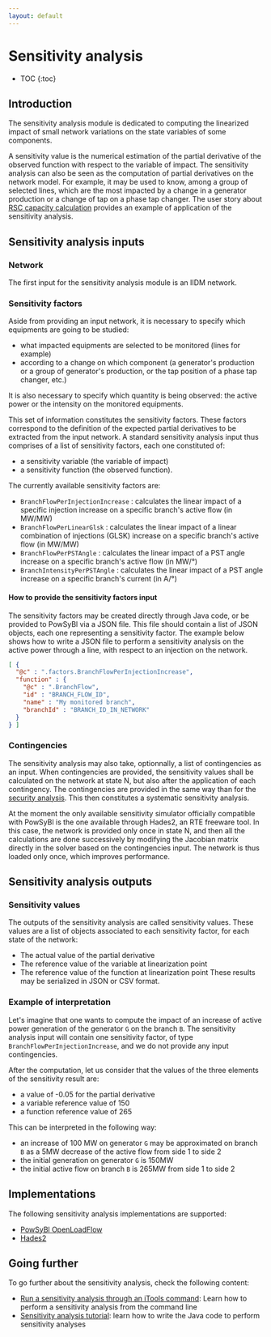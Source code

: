 ```yaml
---
layout: default
---
```


# Sensitivity analysis

* TOC
{:toc}

## Introduction

The sensitivity analysis module is dedicated to computing the linearized impact of small network 
variations on the state variables of some components.

A sensitivity value is the numerical estimation of the partial derivative of the observed function 
with respect to the variable of impact.
The sensitivity analysis can also be seen as the computation of partial derivatives on the network model.
For example, it may be used to know, among a group of selected lines, which are the most impacted by a change in a generator production or a change of tap on a phase tap changer.
The user story about [RSC capacity calculation](../../user/user-stories/capacity_calculation_rsc.md) provides an example of application of the sensitivity analysis.

## Sensitivity analysis inputs

### Network
The first input for the sensitivity analysis module is an IIDM network.

### Sensitivity factors
Aside from providing an input network, it is necessary to specify which equipments are going to be
studied:
- what impacted equipments are selected to be monitored (lines for example)
- according to a change on which component (a generator's production or a group of generator's production, or the tap position of a phase tap changer, etc.)

It is also necessary to specify which quantity is being observed: the active power or the intensity on the monitored equipments. 

This set of information constitutes the sensitivity factors. These factors correspond to the definition
of the expected partial derivatives to be extracted from the input network.
A standard sensitivity analysis input thus comprises of a list of sensitivity factors, each one constituted of:
- a sensitivity variable (the variable of impact) 
- a sensitivity function (the observed function).

The currently available sensitivity factors are:
- `BranchFlowPerInjectionIncrease` : calculates the linear impact of a specific injection increase on a specific branch's active flow (in MW/MW) 
- `BranchFlowPerLinearGlsk` : calculates the linear impact of a linear combination of injections (GLSK) increase on a specific branch's active flow (in MW/MW)
- `BranchFlowPerPSTAngle` : calculates the linear impact of a PST angle increase on a specific branch's active flow (in MW/°)
- `BranchIntensityPerPSTAngle` : calculates the linear impact of a PST angle increase on a specific branch's current (in A/°)

#### How to provide the sensitivity factors input

The sensitivity factors may be created directly through Java code, or be provided to PowSyBl 
via a JSON file. This file should contain a list of JSON objects, each one representing a 
sensitivity factor. The example below shows how to write a JSON file to perform a sensitivity 
analysis on the active power through a line, with respect to an injection on the network.
```json
[ {
  "@c" : ".factors.BranchFlowPerInjectionIncrease",
  "function" : {
    "@c" : ".BranchFlow",
    "id" : "BRANCH_FLOW_ID",
    "name" : "My monitored branch",
    "branchId" : "BRANCH_ID_IN_NETWORK"
  }
} ]
```

### Contingencies
The sensitivity analysis may also take, optionnally, a list of contingencies as an input. 
When contingencies are provided, the sensitivity values
shall be calculated on the network at state N, but also after the application of each contingency.
The contingencies are provided in the same way than for the [security analysis]().
This then constitutes a systematic sensitivity analysis.

At the moment the only available sensitivity simulator officially compatible with PowSyBl is
the one available through Hades2, an RTE freeware tool. In this case, the network is provided 
only once in state N, and then all the calculations are done successively by modifying the Jacobian 
matrix directly in the solver based on the contingencies input.
The network is thus loaded only once, which improves performance.

## Sensitivity analysis outputs

### Sensitivity values
The outputs of the sensitivity analysis are called sensitivity values. 
These values are a list of objects associated to each sensitivity factor, for each state of the network:
- The actual value of the partial derivative
- The reference value of the variable at linearization point
- The reference value of the function at linearization point 
These results may be serialized in JSON or CSV format.

### Example of interpretation
Let's imagine that one wants to compute the impact of an increase of active power generation of the 
generator `G` on the branch `B`.
The sensitivity analysis input will contain one sensitivity factor, 
of type `BranchFlowPerInjectionIncrease`, and we do not provide any input contingencies.

After the computation, let us consider that the values of the three elements of the sensitivity 
result are:
- a value of -0.05 for the partial derivative
- a variable reference value of 150
- a function reference value of 265

This can be interpreted in the following way:
- an increase of 100 MW on generator `G` may be approximated on branch `B` as a 5MW decrease of the 
active flow from side 1 to side 2 
- the initial generation on generator `G` is 150MW
- the initial active flow on branch `B` is 265MW from side 1 to side 2
 
## Implementations

The following sensitivity analysis implementations are supported:
- [PowSyBl OpenLoadFlow](openlf.md)
- [Hades2](hades2.md)

## Going further

To go further about the sensitivity analysis, check the following content:
- [Run a sensitivity analysis through an iTools command](../../user/itools/sensitivity-computation.md): Learn how to perform a sensitivity analysis from the command line 
- [Sensitivity analysis tutorial](/../../developer/tutorials/sensitivity-analysis.md): learn how to write the Java code to perform sensitivity analyses
